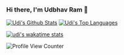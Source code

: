 ### Hi there, I'm Udbhav Ram 👋

<p>
    <a align="center" href="https://github-readme-stats.vercel.app/api?username=udiram&show_icons=true&count_private=true&theme=radical&hide_border=true"><img alt="Udi's                               Github Stats"
                    src="https://github-readme-stats.vercel.app/api?username=udiram&show_icons=true&count_private=true&theme=radical&hide_border=true" /></a>
  <a align="center" href="https://github-readme-stats.vercel.app/api/top-langs/?username=udiram&langs_count=10&layout=compact&theme=radical&hide_border=true&">
    <img alt="Udi's Top Languages" src="https://github-readme-stats.vercel.app/api/top-langs/?username=udiram&langs_count=10&layout=compact&theme=radical&hide_border=true" /></a>
    
[![udi's wakatime stats](https://github-readme-stats.vercel.app/api/wakatime?username=udiram&v=2)](https://wakatime.com/@udiram)
    
![Profile View Counter](https://komarev.com/ghpvc/?username=udiram)

</p>
